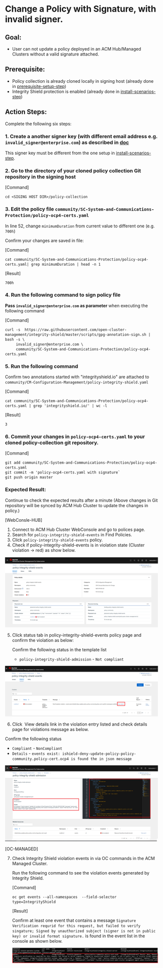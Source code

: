 # Change a Policy with Signature, with invalid signer.

## Goal:
- User can not update a policy deployed in an ACM Hub/Managed Clusters without a valid signature  attached.

## Prerequisite: 
- Policy collection is already cloned locally in signing host (already done in [prerequisite-setup-step](../prerequisite-setup/GIT_CLONE_POLICY_COLLECTION.md))
- Integrity Shield protection is enabled  (already done in [install-scenarios-step](../install-scenarios/DEPLOY_ISHIELD.md))

## Action Steps:

Complete the following six steps:

### 1. Create a another signer key (with different email address e.g. `invalid_signer@enterprise.com`) as described in [doc](../prerequisite-setup/GPG_KEY_SETUP.md)
   
   This signer key must be different from the one setup in [install-scenarios-step](../install-scenarios/VERIFICATION_KEY_SETUP.md).
   
### 2. Go to the directory of your cloned policy collection Git repository in the signing host

   [Command]
   ```
   cd <SIGING HOST DIR>/policy-collection
   ```
   
### 3. Edit the policy file `community/SC-System-and-Communications-Protection/policy-ocp4-certs.yaml`
   
   In line 52, change `minimumDuration` from current value to different one (e.g. `700h`)

   Confirm your changes are saved in file:
   
   [Command]
   ```
   cat community/SC-System-and-Communications-Protection/policy-ocp4-certs.yaml| grep minimumDuration | head -n 1

   ```
   [Result]
   ```
   700h
   ```
    
### 4. Run the following command to sign policy file
    
   **Pass `invalid_signer@enterprise.com` as parameter** when executing the following command
    
   [Command]
   ```
   curl -s  https://raw.githubusercontent.com/open-cluster-management/integrity-shield/master/scripts/gpg-annotation-sign.sh | bash -s \
        invalid_signer@enterprise.com \
        community/SC-System-and-Communications-Protection/policy-ocp4-certs.yaml
   ```
### 5. Run the following command

   Confirm two annotations started with "integrityshield.io" are attached to `community/CM-Configuration-Management/policy-integrity-shield.yaml`
    
   [Command]
   ```
   cat community/SC-System-and-Communications-Protection/policy-ocp4-certs.yaml | grep 'integrityshield.io/' | wc -l
   ```
   [Result]
   ```
   3
   ```
    
### 6. Commit your changes in `policy-ocp4-certs.yaml` to your cloned policy-collection git repository.

   [Command]
   ```
   git add community/SC-System-and-Communications-Protection/policy-ocp4-certs.yaml
   git commit -m 'policy-ocp4-certs.yaml with signature`
   git push origin master
   ```
   
   
### Expected Result:

Continue to check the expected results after a minute (Above changes in Git repository will be synced by ACM Hub Cluster to update the changes in policy.)
    
[WebConsle-HUB]

1. Connect to ACM Hub Cluster WebConsole and go to polices page.
2. Search for `policy-integrity-shield-events`  in Find Policies.  
3. Click  `policy-integrity-shield-events`  policy. 
4. Check if  policy-integrity-shield-events  is in violation state (Cluster violation -> red) as show below.
     
  ![Policy Violation](../images/policy-integrity-shield-status-violation.PNG)
    
5. Click  status tab in policy-integrity-shield-events policy page and confirm the violation as below:

   Confirm the following status in the template list
   - `policy-integrity-shield-admission` - `Not compliant`
  
  ![Policy Violation](../images/policy-integrity-shield-status-violation-statys.PNG)
   
6. Click  View details link in the violation entry listed and check details page for violations message as below.

  Confirm the following status
  - `Compliant` - `NonCompliant`
  - `Details` - `events exist: ishield-deny-update-policy-policy-community.policy-cert.ocp4 is found the in json message`
  
  ![Policy Violation](../images/policy-integrity-shield-status-violation-status-detail.PNG)
  
 
  
[OC-MANAGED]

7. Check Integrity Shield violation events in via OC commands in the ACM Managed Cluster.

   Run the following command to see the violation events generated by Integrity Shield.
   
   [Command]
   ```
   oc get events --all-namespaces  --field-selector type=IntegrityShield
   ```
   
   [Result]
   
   Confirm at least one event that contains a message `Signature Verification requrid for this request, but failed to verify singature; Signed by unauthorized subject (signer is not in public key) or invalid format signature.` is found in the event list in the console as shown below.
   
   ![Violation Events](../images/ishield-log-invalid.PNG)

   
